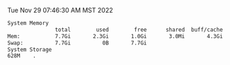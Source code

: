 Tue Nov 29 07:46:30 AM MST 2022
```bash
System Memory
               total        used        free      shared  buff/cache   available
Mem:           7.7Gi       2.3Gi       1.0Gi       3.0Mi       4.3Gi       5.0Gi
Swap:          7.7Gi          0B       7.7Gi
System Storage
628M	.
```
